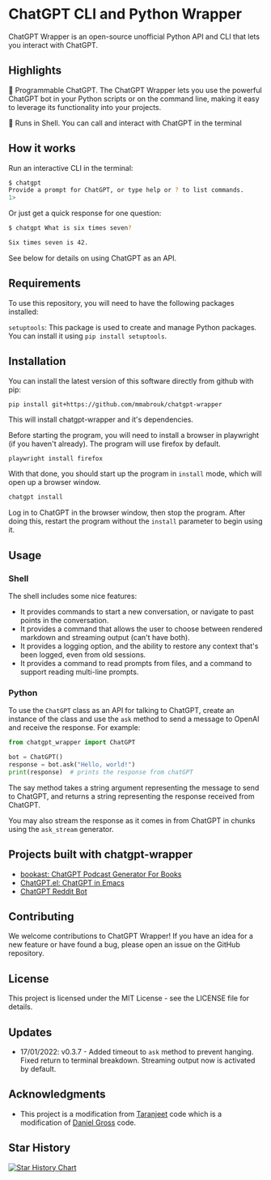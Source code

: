 # ChatGPT CLI and Python Wrapper

ChatGPT Wrapper is an open-source unofficial Python API and CLI that lets you interact with ChatGPT.

## Highlights

🤖 Programmable ChatGPT. The ChatGPT Wrapper lets you use the powerful ChatGPT bot in your Python scripts or on the command line, making it easy to leverage its functionality into your projects.

💬 Runs in Shell. You can call and interact with ChatGPT in the terminal

## How it works

Run an interactive CLI in the terminal:

``` bash
$ chatgpt
Provide a prompt for ChatGPT, or type help or ? to list commands.
1> 
```

Or just get a quick response for one question:

``` bash
$ chatgpt What is six times seven?

Six times seven is 42.      
```

See below for details on using ChatGPT as an API.

## Requirements

To use this repository, you will need to have the following packages installed:

`setuptools`: This package is used to create and manage Python packages.
You can install it using `pip install setuptools`.

## Installation

You can install the latest version of this software directly from github with pip:

```bash
pip install git+https://github.com/mmabrouk/chatgpt-wrapper
```

This will install chatgpt-wrapper and it's dependencies.  

Before starting the program, you will need to install a browser in playwright (if you haven't already).  The program will use firefox by default.

```
playwright install firefox
```

With that done, you should start up the program in `install` mode, which will open up a browser window. 

```bash
chatgpt install
```

Log in to ChatGPT in the browser window, then stop the program.  After doing this, restart the program without the `install` parameter to begin using it.

## Usage

### Shell

The shell includes some nice features:
* It provides commands to start a new conversation, or navigate to past points in the conversation.
* It provides a command that allows the user to choose between rendered markdown and streaming output (can't have both).
* It provides a logging option, and the ability to restore any context that's been logged, even from old sessions.
* It provides a command to read prompts from files, and a command to support reading multi-line prompts.

### Python

To use the `ChatGPT` class as an API for talking to ChatGPT, create an instance of the class and use the `ask` method to send a message to OpenAI and receive the response. For example:

```python
from chatgpt_wrapper import ChatGPT

bot = ChatGPT()
response = bot.ask("Hello, world!")
print(response)  # prints the response from chatGPT
```

The say method takes a string argument representing the message to send to ChatGPT, and returns a string representing the response received from ChatGPT.

You may also stream the response as it comes in from ChatGPT in chunks using the `ask_stream` generator.

## Projects built with chatgpt-wrapper

  - [bookast: ChatGPT Podcast Generator For Books](https://github.com/SamMethnani/bookast)
  - [ChatGPT.el: ChatGPT in Emacs](https://github.com/joshcho/ChatGPT.el)
  - [ChatGPT Reddit Bot](https://github.com/PopDaddyGames/ChatGPT-RedditBot)

## Contributing

We welcome contributions to ChatGPT Wrapper! If you have an idea for a new feature or have found a bug, please open an issue on the GitHub repository.

## License

This project is licensed under the MIT License - see the LICENSE file for details.

## Updates
- 17/01/2022: v0.3.7 - Added timeout to `ask` method to prevent hanging. Fixed return to terminal breakdown. Streaming output now is activated by default.


## Acknowledgments

- This project is a modification from [Taranjeet](https://github.com/taranjeet/chatgpt-api) code which is a modification of [Daniel Gross](https://github.com/danielgross/whatsapp-gpt) code.

## Star History

[![Star History Chart](https://api.star-history.com/svg?repos=mmabrouk/chatgpt-wrapper&type=Date)](https://star-history.com/#mmabrouk/chatgpt-wrapper&Date)
